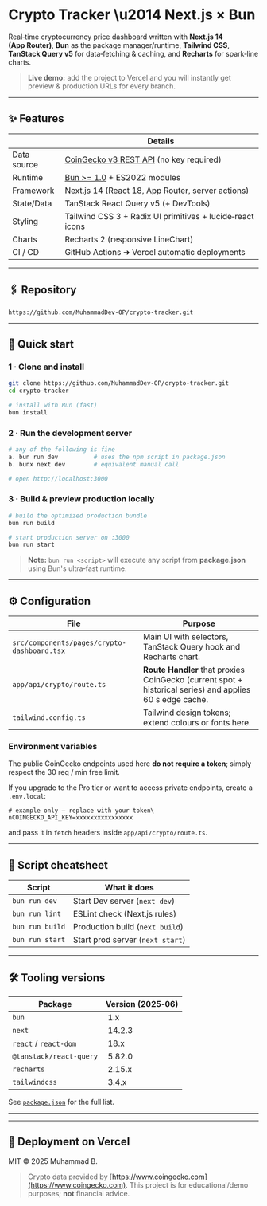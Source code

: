 # Crypto Tracker \u2014 Next.js × Bun

Real‑time cryptocurrency price dashboard written with **Next.js 14 (App Router)**, **Bun** as the package manager/runtime, **Tailwind CSS**, **TanStack Query v5** for data‑fetching & caching, and **Recharts** for spark‑line charts.

> **Live demo:** add the project to Vercel and you will instantly get preview & production URLs for every branch.

---

## ✨ Features

|             |  Details                                                                                  |
| ----------- | ----------------------------------------------------------------------------------------- |
| Data source | [CoinGecko v3 REST API](https://www.coingecko.com/en/api/documentation) (no key required) |
| Runtime     | [Bun >= 1.0](https://bun.sh) + ES2022 modules                                             |
| Framework   | Next.js 14 (React 18, App Router, server actions)                                         |
| State/Data  | TanStack React Query v5 (+ DevTools)                                                      |
| Styling     | Tailwind CSS 3 + Radix UI primitives + lucide‑react icons                                 |
| Charts      | Recharts 2 (responsive LineChart)                                                         |
| CI / CD     | GitHub Actions ➜ Vercel automatic deployments                                             |

---

## 🖇️ Repository

```
https://github.com/MuhammadDev-OP/crypto-tracker.git
```

---

## 🚀 Quick start

### 1 · Clone and install

```bash
git clone https://github.com/MuhammadDev-OP/crypto-tracker.git
cd crypto-tracker

# install with Bun (fast)
bun install
```

### 2 · Run the development server

```bash
# any of the following is fine
a. bun run dev          # uses the npm script in package.json
b. bunx next dev        # equivalent manual call

# open http://localhost:3000
```

### 3 · Build & preview production locally

```bash
# build the optimized production bundle
bun run build

# start production server on :3000
bun run start
```

> **Note:** `bun run <script>` will execute any script from **package.json** using Bun's ultra‑fast runtime.

---

## ⚙️ Configuration

| File                                        | Purpose                                                                                                  |
| ------------------------------------------- | -------------------------------------------------------------------------------------------------------- |
| `src/components/pages/crypto-dashboard.tsx` | Main UI with selectors, TanStack Query hook and Recharts chart.                                          |
| `app/api/crypto/route.ts`                   | **Route Handler** that proxies CoinGecko (current spot + historical series) and applies 60 s edge cache. |
| `tailwind.config.ts`                        | Tailwind design tokens; extend colours or fonts here.                                                    |
### Environment variables

The public CoinGecko endpoints used here **do not require a token**; simply respect the 30 req / min free limit.

If you upgrade to the Pro tier or want to access private endpoints, create a `.env.local`:

```env
# example only – replace with your token\ nCOINGECKO_API_KEY=xxxxxxxxxxxxxxxx
```

and pass it in `fetch` headers inside `app/api/crypto/route.ts`.

---

## 📂 Script cheatsheet

| Script          | What it does                     |
| --------------- | -------------------------------- |
| `bun run dev`   | Start Dev server (`next dev`)    |
| `bun run lint`  | ESLint check (Next.js rules)     |
| `bun run build` | Production build (`next build`)  |
| `bun run start` | Start prod server (`next start`) |

---

## 🛠 Tooling versions

| Package                 | Version (2025‑06) |
| ----------------------- | ----------------- |
| `bun`                   |  1.x              |
| `next`                  |  14.2.3           |
| `react` / `react-dom`   |  18.x             |
| `@tanstack/react-query` |  5.82.0           |
| `recharts`              |  2.15.x           |
| `tailwindcss`           |  3.4.x            |

See [`package.json`](./package.json) for the full list.

---
---

## 🚚 Deployment on Vercel


MIT © 2025 Muhammad B.

> Crypto data provided by [https://www.coingecko.com](https://www.coingecko.com). This project is for educational/demo purposes; **not** financial advice.
